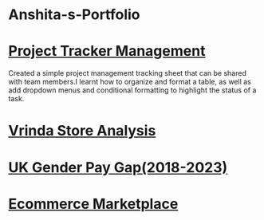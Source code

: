 # Anshita-s-Portfolio


# [Project Tracker Management](https://github.com/Anshita17/Project-Tracker)

Created a simple project management tracking sheet that can be shared with team members.I learnt how to organize and format a table, as well as add dropdown menus and conditional formatting to highlight the status of a task.


# [Vrinda Store Analysis](https://github.com/Anshita17/Store-Anlaysis)
# [UK Gender Pay Gap(2018-2023)](https://github.com/Anshita17/UK-Gender-Pay-Gap-2018---2023)
# [Ecommerce Marketplace](https://github.com/Anshita17/E-Commerce-Marketplace)
